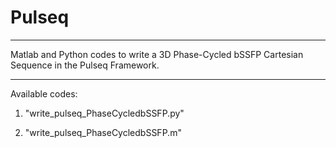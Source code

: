 # Pulseq
**********
Matlab and Python codes to write a 3D Phase-Cycled bSSFP Cartesian Sequence in the Pulseq Framework.

**********
Available codes: 

1) "write_pulseq_PhaseCycledbSSFP.py"

2) "write_pulseq_PhaseCycledbSSFP.m"
